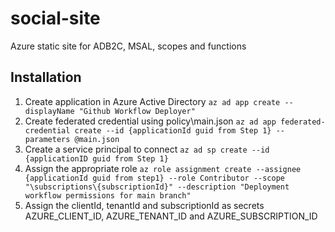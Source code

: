 # social-site
Azure static site for ADB2C, MSAL, scopes and functions

## Installation

1. Create application in Azure Active Directory
    `az ad app create --displayName "Github Workflow Deployer"`
2. Create federated credential using policy\main.json
    `az ad app federated-credential create --id {applicationId guid from Step 1} --parameters @main.json`
3. Create a service principal to connect
    `az ad sp create --id {applicationID guid from Step 1}`
4. Assign the appropriate role
    `az role assignment create --assignee {applicationId guid from step1} --role Contributor --scope "\subscriptions\{subscriptionId}" --description "Deployment workflow permissions for main branch"`
4. Assign the clientId, tenantId and subscriptionId as secrets AZURE_CLIENT_ID, AZURE_TENANT_ID and AZURE_SUBSCRIPTION_ID

